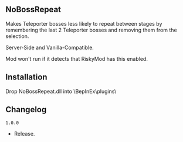 ## NoBossRepeat

Makes Teleporter bosses less likely to repeat between stages by remembering the last 2 Teleporter bosses and removing them from the selection.

Server-Side and Vanilla-Compatible.

Mod won't run if it detects that RiskyMod has this enabled.

## Installation

Drop NoBossRepeat.dll into \BepInEx\plugins\

## Changelog

`1.0.0`

- Release.